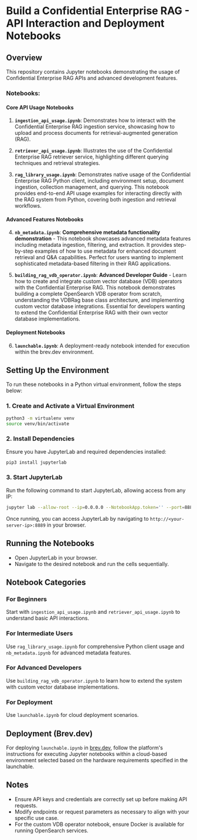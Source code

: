 # Build a Confidential Enterprise RAG - API Interaction and Deployment Notebooks

## Overview
This repository contains Jupyter notebooks demonstrating the usage of Confidential Enterprise RAG APIs and advanced development features.

### Notebooks:

#### **Core API Usage Notebooks**
1. **`ingestion_api_usage.ipynb`**: Demonstrates how to interact with the Confidential Enterprise RAG ingestion service, showcasing how to upload and process documents for retrieval-augmented generation (RAG).

2. **`retriever_api_usage.ipynb`**: Illustrates the use of the Confidential Enterprise RAG retriever service, highlighting different querying techniques and retrieval strategies.

3. **`rag_library_usage.ipynb`**: Demonstrates native usage of the Confidential Enterprise RAG Python client, including environment setup, document ingestion, collection management, and querying. This notebook provides end-to-end API usage examples for interacting directly with the RAG system from Python, covering both ingestion and retrieval workflows.

#### **Advanced Features Notebooks**
4. **`nb_metadata.ipynb`**: **Comprehensive metadata functionality demonstration** - This notebook showcases advanced metadata features including metadata ingestion, filtering, and extraction. It provides step-by-step examples of how to use metadata for enhanced document retrieval and Q&A capabilities. Perfect for users wanting to implement sophisticated metadata-based filtering in their RAG applications.

5. **`building_rag_vdb_operator.ipynb`**: **Advanced Developer Guide** - Learn how to create and integrate custom vector database (VDB) operators with the Confidential Enterprise RAG. This notebook demonstrates building a complete OpenSearch VDB operator from scratch, understanding the VDBRag base class architecture, and implementing custom vector database integrations. Essential for developers wanting to extend the Confidential Enterprise RAG with their own vector database implementations.

#### **Deployment Notebooks**
6. **`launchable.ipynb`**: A deployment-ready notebook intended for execution within the brev.dev environment.

## Setting Up the Environment
To run these notebooks in a Python virtual environment, follow the steps below:

### 1. Create and Activate a Virtual Environment
```bash
python3 -m virtualenv venv
source venv/bin/activate
```

### 2. Install Dependencies
Ensure you have JupyterLab and required dependencies installed:
```bash
pip3 install jupyterlab
```

### 3. Start JupyterLab
Run the following command to start JupyterLab, allowing access from any IP:
```bash
jupyter lab --allow-root --ip=0.0.0.0 --NotebookApp.token='' --port=8889 --no-browser
```

Once running, you can access JupyterLab by navigating to `http://<your-server-ip>:8889` in your browser.

## Running the Notebooks
- Open JupyterLab in your browser.
- Navigate to the desired notebook and run the cells sequentially.

## Notebook Categories

### **For Beginners**
Start with `ingestion_api_usage.ipynb` and `retriever_api_usage.ipynb` to understand basic API interactions.

### **For Intermediate Users**
Use `rag_library_usage.ipynb` for comprehensive Python client usage and `nb_metadata.ipynb` for advanced metadata features.

### **For Advanced Developers**
Use `building_rag_vdb_operator.ipynb` to learn how to extend the system with custom vector database implementations.

### **For Deployment**
Use `launchable.ipynb` for cloud deployment scenarios.

## Deployment (Brev.dev)
For deploying `launchable.ipynb` in [brev.dev](https://console.brev.dev/environment/new), follow the platform's instructions for executing Jupyter notebooks within a cloud-based environment selected based on the hardware requirements specified in the launchable.

## Notes
- Ensure API keys and credentials are correctly set up before making API requests.
- Modify endpoints or request parameters as necessary to align with your specific use case.
- For the custom VDB operator notebook, ensure Docker is available for running OpenSearch services.

